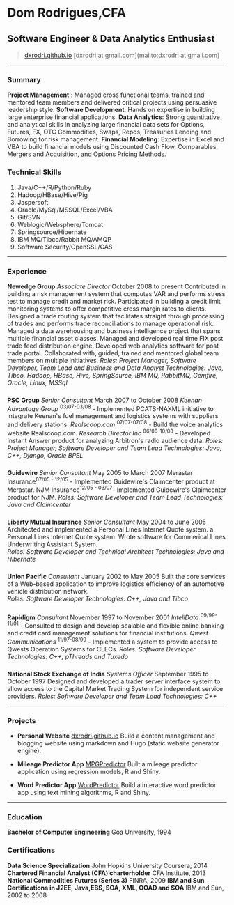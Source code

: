 # Dom Rodrigues,CFA
## Software Engineer & Data Analytics Enthusiast

> [dxrodri.github.io](http://dxrodri.github.io/)
> [dxrodri at gmail.com](mailto:dxrodri at gmail.com)

------
### Summary
**Project Management** : Managed cross functional teams, trained and mentored team members and delivered critical projects using persuasive leadership style.
**Software Development**: Hands on expertise in building large enterprise financial applications.
**Data Analytics**: Strong quantitative and analytical skills in analyzing large financial data sets for Options, Futures, FX, OTC Commodities, Swaps, Repos, Treasuries Lending and Borrowing for risk management.
**Financial Modeling**: Expertise in Excel and VBA to build financial models using Discounted Cash Flow, Comparables, Mergers and Acquisition, and Options Pricing Methods.

### Technical Skills

1. Java/C++/R/Python/Ruby
1. Hadoop/HBase/Hive/Pig
1. Jaspersoft
1. Oracle/MySql/MSSQL/Excel/VBA
1. Git/SVN
1. Weblogic/Websphere/Tomcat
1. Springsource/Hibernate
1. IBM MQ/Tibco/Rabbit MQ/AMQP
1. Software Security/OpenSSL/CAS

------

### Experience
**Newedge Group** *Associate Director*  October 2008 to present
	Contributed in building a risk management system that computes VAR and performs stress test to manage credit and market risk.
	Participated in building a credit limit monitoring systems to offer competitive cross margin rates to clients.
	Designed a trade routing system that facilitates straight through processing of trades and performs trade reconciliations to manage operational risk.
	Managed a data warehousing and business intelligence project that spans multiple financial asset classes.
	Managed and developed real time FIX post trade feed distribution engine.
	Developed web analytics software for post trade portal.
	Collaborated with, guided, trained and mentored global team members on multiple initiatives.
*Roles: Project Manager, Software Developer, Team Lead and Business and Data Analyst*
*Technologies: Java, Tibco, Hadoop, HBase, Hive, SpringSource, IBM MQ, RabbitMQ, Gemfire, Oracle, Linux, MSSql*
### 
**PSC Group** *Senior Consultant*  March 2007 to October 2008
	*Keenan Advantage Group* <sup>03/07-03/08</sup> - Implemented PCATS-NAXML initiative to integrate Keenan's fuel management and logistics systems with suppliers and delivery stations.
	*Realscoop.com* <sup>07/07-07/08</sup> - Build the voice analytics website Realscoop.com.
	*Research Director Inc* <sup>06/08-10/08</sup> - Developed Instant Answer product for analyzing Arbitron's radio audience data.
*Roles: Project Manager, Software Developer and Team Lead*
*Technologies: Java, C++, Django, Oracle BPEL*
### 
**Guidewire** *Senior Consultant* May 2005 to March 2007
	Merastar Insurance<sup>07/05 - 12/05</sup> - Implemented Guidewire's Claimcenter product at Merastar.
	NJM Insurance<sup>12/05 - 03/07</sup>- Implemented Guidewire's Claimcenter product for NJM.
*Roles: Software Developer and Team Lead*
*Technologies: Java and Claimcenter*
### 
**Liberty Mutual Insurance** *Senior Consultant*  May 2004 to June 2005
	Architected and implemented a Personal Lines Internet Quote system.
	a Personal Lines Internet Quote system.
	Wrote software for Commerical Lines Underwriting Assistant System.        
*Roles: Software Developer and Technical Architect*
*Technologies: Java and Hibernate*
### 
**Union Pacific** *Consultant*  January 2002 to May 2005
	Built the core services of a Web-based application to improve logistics efficiency of an automotive vehicle distribution network.       
*Roles: Software Developer*
*Technologies: C++, Java and Tibco*
### 
**Rapidigm** *Consultant*  November 1997 to November 2001
	*InteliData* <sup>09/99-11/01</sup> - Consulted to design and develop scalable and flexible online banking and credit card management solutions for financial institutions.
	*Qwest Communications* <sup>11/97-08/99</sup> - Implemented a system to provide access to Qwests Operation Systems for CLECs.
*Roles: Software Developer*
*Technologies: C++, pThreads and Tuxedo*
### 
**National Stock Exchange of India** *Systems Officer*  September 1995 to October 1997
	Designed and developed a trader server interface system to allow access to the Capital Market Trading System for independent service providers.
*Roles: Software Developer and Team Lead*
*Technologies: C++*

------

### Projects
* **Personal Website**
	<a href=http://dxrodri.github.io class=not-printed>dxrodri.github.io</a>
	Build a content management and blogging website using markdown and Hugo (static website generator engine).

* **Mileage Predictor App**
	<a href=https://dxrodri.shinyapps.io/MPGPredictor/ class=not-printed>MPGPredictor</a>
	Built a mileage predictor application using regression models, R and Shiny.

* **Word Predictor App**
	<a href=https://dxrodri.shinyapps.io/WordPredictor/ class=not-printed>WordPredictor</a>
	Build a interactive word predictor app using text mining algorithms, R and Shiny.	

------

### Education
**Bachelor of Computer Engineering**  Goa University, 1994

### Certifications
**Data Science Specialization** John Hopkins University Coursera, 2014
**Chartered Financial Analyst (CFA) charterholder** CFA Institute, 2013
**National Commodities Futures (Series 3)** FINRA, 2009
**IBM and Sun Certifications in J2EE, Java,EBS, SOA, XML, OOAD and SOA** IBM and Sun, 2002 to 2008
